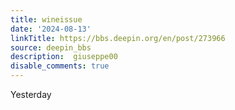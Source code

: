 ```yaml
---
title: wineissue
date: '2024-08-13'
linkTitle: https://bbs.deepin.org/en/post/273966
source: deepin_bbs
description:  giuseppe00 
disable_comments: true
---
```

Yesterday 
